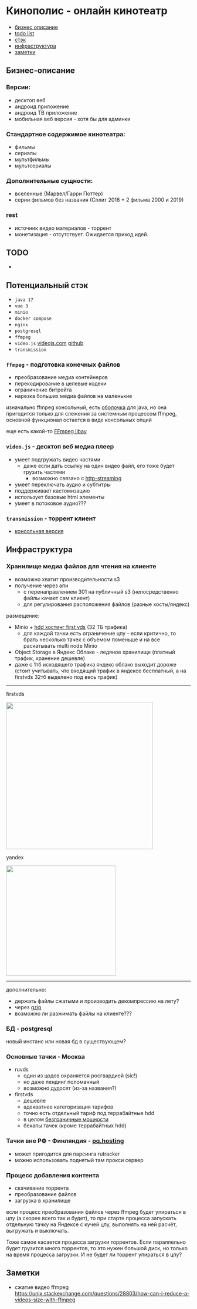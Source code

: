 # Кинополис - онлайн кинотеатр

- [бизнес описание](#бизнес-описание)
- [todo list](#todo)
- [стэк](#потенциальный-стэк)
- [инфраструктура](#инфраструктура)
- [заметки](#заметки)

## Бизнес-описание
### Версии:
- десктоп веб
- андроид приложение
- андроид ТВ приложение
- мобильная веб версия - хотя бы для админки

### Стандартное содержимое кинотеатра:
- фильмы
- сериалы
- мультфильмы
- мультсериалы

### Дополнительные сущности:
- вселенные (Марвел/Гарри Поттер)
- серии фильмов без названия (Сплит 2016 + 2 фильма 2000 и 2019)

### rest
- источник видео материалов - торрент
- монетизация - отсутствует. Ожидается приход идей.

## TODO
- 

## Потенциальный стэк
- `java 17`
- `vue 3`
- `minio`
- `docker compose`
- `nginx`
- `postgresql`
- `ffmpeg`
- `video.js` [videojs.com](https://videojs.com/) [github](https://github.com/videojs/video.js)
- `transmission`

### `ffmpeg` - подготовка конечных файлов
- преобразование медиа контейнеров
- перекодирование в целевые кодеки
- ограничение битрейта
- нарезка больших медиа файлов на маленькие

изначально ffmpeg консольный, есть [оболочка](https://github.com/bramp/ffmpeg-cli-wrapper) для java, но она пригодится только для слежения за системным процессом ffmpeg, основной функционал остается в виде консольных опций

еще есть какой-то [FFmpeg libav](https://habr.com/ru/company/edison/blog/495614/)

### `video.js` - десктоп веб медиа плеер
- умеет подгружать видео частями
  - даже если дать ссылку на один видео файл, его тоже будет грузить частями
    - возможно связано с [http-streaming](https://github.com/videojs/http-streaming)
- умеет переключать аудио и субтитры
- поддерживает кастомизацию
- использует базовые html элементы
- умеет в потоковое аудио???
### `transmission` - торрент клиент
- [консольная версия](https://cli-ck.io/transmission-cli-user-guide/)

## Инфраструктура
### Хранилище медиа файлов для чтения на клиенте
- возможно хватит производительности s3
- получение через апи 
  - с перенаправлением 301 на публичный s3 (непосредственно файлы качает сам клиент)
  - для регулирования расположения файлов (разные хосты/яндекс)

размещение:
- Minio + [hdd хостинг first vds](https://firstvds.ru/storage-vds) (32 ТБ трафика)
  - для каждой тачки есть ограничение цпу - если критично, то брать несколько тачек с объемом поменьше и на все раскатывать multi node Minio
- Object Storage в Яндекс Облаке - ледяное хранилище (платный трафик, хранение дешевле)
- даже с 1тб исходящего трафика яндекс облако выходит дороже (стоит учитывать, что входящий трафик в яндексе бесплатный, а на firstvds 32тб выделено под весь трафик)
---
firstvds

<img src="https://storage.yandexcloud.net/aelaort-public/first-vds-hdd.png" height="400">

yandex

<img src="https://storage.yandexcloud.net/aelaort-public/yandex-hdd.png" height="300">

---

дополнительно:
- держать файлы сжатыми и производить декомпрессию на лету?
- через [gzip](https://www.baeldung.com/cs/zlib-vs-gzip-vs-zip#gzip)
- возможно ли разжимать файлы на клиенте???
### БД - postgresql

новый инстанс или новая бд в существующем?

### Основные тачки - Москва
- ruvds
  - один из цодов охраняется росгвардией (sic!)
  - но даже лендинг поломанный
  - возможно дудосят (из-за названия?)
- firstvds 
  - дешевле
  - адекватнее категоризация тарифов
  - точно есть отдельный тариф под террабайтные hdd
  - в целом [безграничные мощности](https://firstvds.ru/products/vds_vps_cloud)
  - бекапы тачек (кроме террабайтных hdd)

### Тачки вне РФ - Финляндия - [pq.hosting](http://pq.hosting/)
- может пригодится для парсинга rutracker
- можно использовать поднятый там прокси сервер

### Процесс добавления контента
- скачивание торрента
- преобразование файлов
- загрузка в хранилище

если процесс преобразования файлов через 
ffmpeg будет упираться в цпу 
(а скорее всего так и будет), то 
при старте процесса запускать отдельную тачку 
на Яндексе с кучей цпу, 
выполнять на ней расчёт, выгружать и выключать.

Тоже самое касается процесса загрузки торрентов. 
Если параллельно будет грузится много торрентов, то 
это нужен большой диск, но только на время процесса загрузки.
И не будет ли торрент упираться в цпу?


## Заметки
- сжатие видео ffmpeg https://unix.stackexchange.com/questions/28803/how-can-i-reduce-a-videos-size-with-ffmpeg
